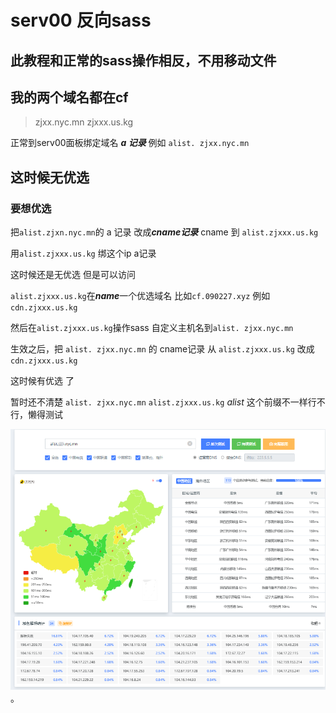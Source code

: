 # serv00 反向sass   

## 此教程和正常的sass操作相反，不用移动文件

## 我的两个域名都在cf

> zjxx.nyc.mn  zjxxx.us.kg

正常到serv00面板绑定域名  ***a 记录***    例如 `alist. zjxx.nyc.mn`

## 这时候无优选

### 要想优选

把`alist.zjxn.nyc.mn`的 a 记录 改成***cname记录***     cname 到  `alist.zjxxx.us.kg`

用`alist.zjxxx.us.kg` 绑这个ip a记录   

这时候还是无优选   但是可以访问

`alist.zjxxx.us.kg`在***name***一个优选域名  比如`cf.090227.xyz`     例如 `cdn.zjxxx.us.kg`       


然后在`alist.zjxxx.us.kg`操作sass 自定义主机名到`alist. zjxx.nyc.mn`

生效之后，把 `alist. zjxx.nyc.mn` 的 cname记录  从 `alist.zjxxx.us.kg` 改成  `cdn.zjxxx.us.kg`


这时候有优选 了 


暂时还不清楚 `alist. zjxx.nyc.mn` `alist.zjxxx.us.kg`   *alist* 这个前缀不一样行不行，懒得测试


![图片alt](https://github.com/zjccc1999/serv00sass/blob/main/%E4%BC%98%E9%80%89.png "图片title")。








